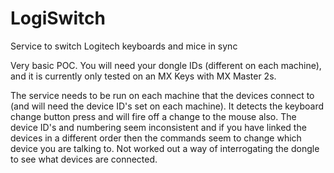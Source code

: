 # LogiSwitch
Service to switch Logitech keyboards and mice in sync

Very basic POC. You will need your dongle IDs (different on each machine), and it is currently only tested on an MX Keys with MX Master 2s.

The service needs to be run on each machine that the devices connect to (and will need the device ID's set on each machine). It detects the keyboard change button press and will fire off a change to the mouse also.
The device ID's and numbering seem inconsistent and if you have linked the devices in a different order then the commands seem to change which device you are talking to.
Not worked out a way of interrogating the dongle to see what devices are connected.
